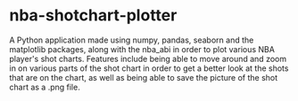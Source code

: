 # nba-shotchart-plotter
A Python application made using numpy, pandas, seaborn and the matplotlib packages, along with the nba_abi in order to 
plot various NBA player's shot charts. Features include being able to move around and zoom in on various parts of the shot chart in 
order to get a better look at the shots that are on the chart, as well as being able to save the picture of the shot chart as a
.png file.
